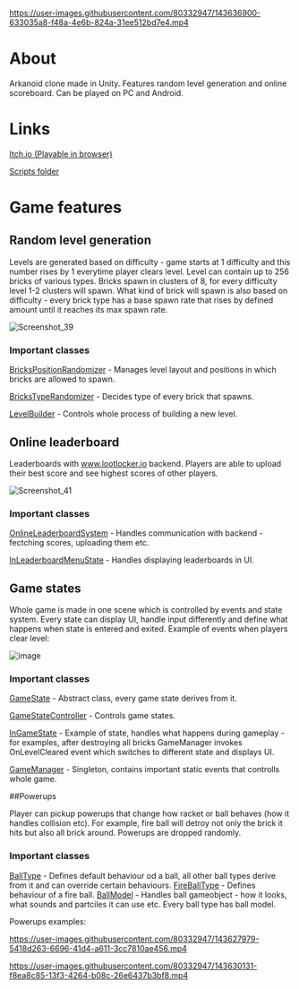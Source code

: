 
https://user-images.githubusercontent.com/80332947/143636900-633035a8-f48a-4e6b-824a-31ee512bd7e4.mp4


# About

Arkanoid clone made in Unity. Features random level generation and online scoreboard. Can be played on PC and Android.

# Links

[Itch.io (Playable in browser)](https://ys95.itch.io/randomarkanoid)

[Scripts folder](https://github.com/Ys95/RandomArkanoid/tree/main/Assets/Scripts)

# Game features

## Random level generation

Levels are generated based on difficulty - game starts at 1 difficulty and this number rises by 1 everytime player clears level.
Level can contain up to 256 bricks of various types. Bricks spawn in clusters of 8, for every difficulty level 1-2 clusters will spawn.
What kind of brick will spawn is also based on difficulty - every brick type has a base spawn rate that rises by defined amount until it reaches its max spawn rate.

![Screenshot_39](https://user-images.githubusercontent.com/80332947/143623554-cb0465af-4b0c-4de1-a9cf-75d5e0aa7bed.png)

### Important classes

[BricksPositionRandomizer](https://github.com/Ys95/RandomArkanoid/blob/main/Assets/Scripts/LevelGeneration/BricksPositionsRandomizer.cs) - Manages level layout and positions in which bricks are allowed to spawn.

[BricksTypeRandomizer]() - Decides type of every brick that spawns.

[LevelBuilder]() - Controls whole process of building a new level.


## Online leaderboard

Leaderboards with www.lootlocker.io backend. Players are able to upload their best score and see highest scores of other players.

![Screenshot_41](https://user-images.githubusercontent.com/80332947/143624864-496877da-225e-42ff-8233-62760672a25e.png)

### Important classes

[OnlineLeaderboardSystem]() - Handles communication with backend - fectching scores, uploading them etc.

[InLeaderboardMenuState]() - Handles displaying leaderboards in UI.


## Game states

Whole game is made in one scene which is controlled by events and state system. 
Every state can display UI, handle input differently and define what happens when state is entered and exited.
Example of events when players clear level:

![image](https://user-images.githubusercontent.com/80332947/143625272-68e67e2b-7fc1-4ee3-9071-b89cac2ec763.png)

### Important classes

[GameState]() - Abstract class, every game state derives from it.

[GameStateController]() - Controls game states. 

[InGameState]() - Example of state, handles what happens during gameplay - for examples, after destroying all bricks GameManager invokes OnLevelCleared event which switches to different state and displays UI.

[GameManager]() - Singleton, contains important static events that controlls whole game.

##Powerups

Player can pickup powerups that change how racket or ball behaves (how it handles collision etc). For example, fire ball will detroy not only the brick it hits but also all brick around. Powerups are dropped randomly.

### Important classes

[BallType]() - Defines default behaviour od a ball, all other ball types derive from it and can override certain behaviours.
[FireBallType]() - Defines behaviour of a fire ball.
[BallModel]() - Handles ball gameobject - how it looks, what sounds and partciles it can use etc. Every ball type has ball model.


Powerups examples:

https://user-images.githubusercontent.com/80332947/143627979-5418d263-6696-41d4-a611-3cc7810ae456.mp4


https://user-images.githubusercontent.com/80332947/143630131-f8ea8c85-13f3-4264-b08c-26e6437b3bf8.mp4
















